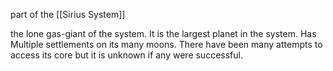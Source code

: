  part of the [[Sirius System]]
 
 the lone gas-giant of the system. It is the largest planet in the system. Has Multiple settlements on its many moons. There have been many attempts to access its core but it is unknown if any were successful. 